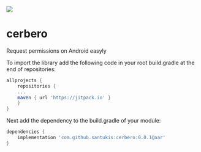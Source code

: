 [![](https://jitpack.io/v/santukis/cerbero.svg)](https://jitpack.io/#santukis/cerbero)

# cerbero
Request permissions on Android easyly

To import the library add the following code in your root build.gradle at the end of repositories:

```gradle
allprojects {
    repositories {
    ...
    maven { url 'https://jitpack.io' }
    }
}
```

Next add the dependency to the build.gradle of your module:

```gradle
dependencies {
    implementation 'com.github.santukis:cerbero:0.0.1@aar'
}
```
